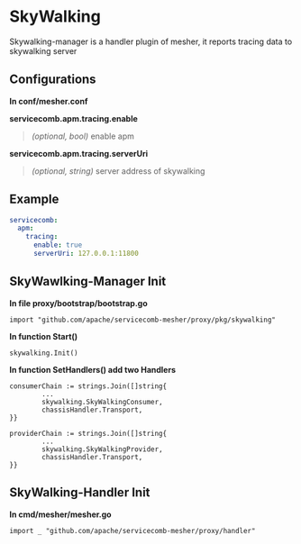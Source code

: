 # SkyWalking

Skywalking-manager is a handler plugin of mesher, it reports tracing data to skywalking server

## Configurations
**In conf/mesher.conf**

**servicecomb.apm.tracing.enable**
>  *(optional, bool)* enable apm

**servicecomb.apm.tracing.serverUri**
>  *(optional, string)* server address of skywalking

## Example
```yaml
servicecomb:
  apm:
    tracing:
      enable: true
      serverUri: 127.0.0.1:11800
```

## SkyWawlking-Manager Init
**In file proxy/bootstrap/bootstrap.go**
```shell script
import "github.com/apache/servicecomb-mesher/proxy/pkg/skywalking"
```
**In function Start()**
```shell script
skywalking.Init()
```

**In function SetHandlers() add two Handlers**
```shell script
consumerChain := strings.Join([]string{
		...
		skywalking.SkyWalkingConsumer,
		chassisHandler.Transport,
}}

providerChain := strings.Join([]string{
		...
		skywalking.SkyWalkingProvider,
		chassisHandler.Transport,
}}

```
## SkyWalking-Handler Init
**In cmd/mesher/mesher.go**
```shell script
import _ "github.com/apache/servicecomb-mesher/proxy/handler"
```
